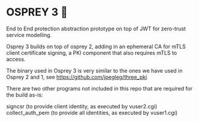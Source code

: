 # OSPREY 3 🦅

End to End protection abstraction prototype on top of JWT for zero-trust service modelling.

Osprey 3 builds on top of osprey 2, adding in an ephemeral CA for mTLS client certificate signing, a PKI component that also requires mTLS to access.

The binary used in Osprey 3 is very similar to the ones we have used in Osprey 2 and 1, see https://github.com/jpegleg/three_pki


There are two other programs not included in this repo that are required for the build as-is:

signcsr (to provide client identity, as executed by vuser2.cgi)
collect_auth_pem (to provide all identities, as executed by vuser1.cgi)
